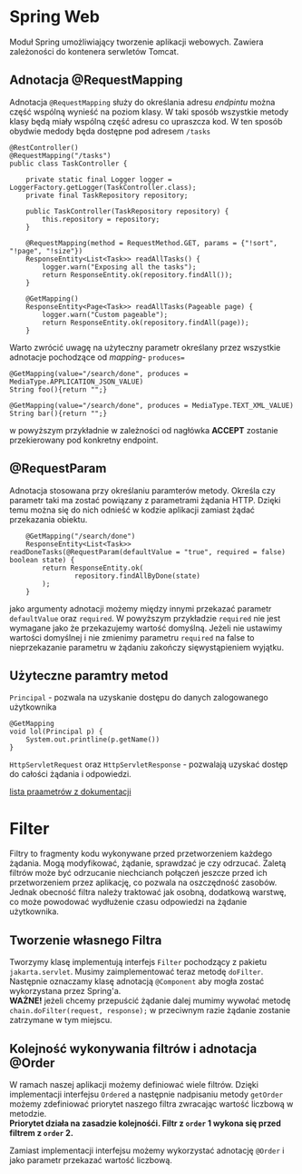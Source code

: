 # Spring Web

Moduł Spring umożliwiający tworzenie aplikacji webowych. Zawiera zależoności do  kontenera serwletów Tomcat.

## Adnotacja @RequestMapping

Adnotacja ``@RequestMapping`` służy do określania adresu *endpintu* można część wspólną wynieść na poziom klasy. W taki 
sposób wszystkie metody klasy będą miały wspólną część adresu co upraszcza kod. W ten sposób obydwie medody będa 
dostępne pod adresem ``/tasks``

```
@RestController()
@RequestMapping("/tasks")
public class TaskController {

    private static final Logger logger = LoggerFactory.getLogger(TaskController.class);
    private final TaskRepository repository;

    public TaskController(TaskRepository repository) {
        this.repository = repository;
    }

    @RequestMapping(method = RequestMethod.GET, params = {"!sort", "!page", "!size"})
    ResponseEntity<List<Task>> readAllTasks() {
        logger.warn("Exposing all the tasks");
        return ResponseEntity.ok(repository.findAll());
    }

    @GetMapping()
    ResponseEntity<Page<Task>> readAllTasks(Pageable page) {
        logger.warn("Custom pageable");
        return ResponseEntity.ok(repository.findAll(page));
    }
```

Warto zwrócić uwagę na użyteczny parametr określany przez wszystkie adnotacje pochodzące od *mapping*- ``produces=``  
```
@GetMapping(value="/search/done", produces = MediaType.APPLICATION_JSON_VALUE)
String foo(){return "";}

@GetMapping(value="/search/done", produces = MediaType.TEXT_XML_VALUE)
String bar(){return "";}
```

w powyższym przykładnie w zależności od nagłówka **ACCEPT** zostanie przekierowany pod konkretny endpoint.

## @RequestParam

Adnotacja stosowana przy określaniu paramterów metody. Określa czy parametr taki ma zostać powiązany z parametrami
żądania HTTP. Dzięki temu można się do nich odnieść w kodzie aplikacji zamiast żądać przekazania obiektu.

```
    @GetMapping("/search/done")
    ResponseEntity<List<Task>> readDoneTasks(@RequestParam(defaultValue = "true", required = false) boolean state) {
        return ResponseEntity.ok(
                repository.findAllByDone(state)
        );
    }
```

jako argumenty adnotacji możemy między innymi przekazać parametr ``defaultValue`` oraz ``required``. W powyższym przykładzie
``required`` nie jest wymagane jako że przekazujemy wartość domyślną. Jeżeli nie ustawimy wartości domyślnej i nie zmienimy
parametru ``required`` na false to nieprzekazanie parametru w żądaniu zakończy sięwystąpieniem wyjątku. 

## Użyteczne paramtry metod

``Principal`` - pozwala na uzyskanie dostępu do danych zalogowanego użytkownika
```
@GetMapping
void lol(Principal p) {
    System.out.printline(p.getName())
}
```

``HttpServletRequest`` oraz ``HttpServletResponse`` - pozwalają uzyskać dostęp do całości żądania i odpowiedzi.

[lista praametrów z dokumentacji](https://docs.spring.io/spring-framework/docs/current/reference/html/web.html#mvc-ann-arguments)

# Filter

Filtry to fragmenty kodu wykonywane przed przetworzeniem każdego żądania. Mogą modyfikować, żądanie, sprawdzać je czy 
odrzucać. Zaletą filtrów może być odrzucanie niechcianch połączeń jeszcze przed ich przetworzeniem przez aplikację, co
pozwala na oszczędność zasobów. Jednak obecność filtra należy traktować jak osobną, dodatkową warstwę, co może powodować
wydłużenie czasu odpowiedzi na żądanie użytkownika.  
  
## Tworzenie własnego Filtra

Tworzymy klasę implementują interfejs ``Filter`` pochodzący z pakietu ``jakarta.servlet``. Musimy zaimplementować teraz
metodę ``doFilter``. Następnie oznaczamy klasę adnotacją ``@Component`` aby mogła zostać wykorzystana przez Spring'a.   
**WAŻNE!** jeżeli chcemy przepuścić żądanie dalej mumimy wywołać metodę ``chain.doFilter(request, response);`` w przeciwnym
razie żądanie zostanie zatrzymane w tym miejscu. 

## Kolejność wykonywania filtrów i adnotacja @Order

W ramach naszej aplikacji możemy definiować wiele filtrów. Dzięki implementacji interfejsu ``Ordered`` a następnie 
nadpisaniu metody ``getOrder`` możemy zdefiniować priorytet naszego filtra zwracając wartość liczbową w metodzie.  
**Priorytet działa na zasadzie kolejnośći. Filtr z ``order`` 1 wykona się przed filtrem z ``order`` 2.**  
  
Zamiast implementacji interfejsu możemy wykorzystać adnotację ``@Order`` i jako parametr przekazać wartość liczbową.

